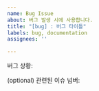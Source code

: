 ```yaml
---
name: Bug Issue
about: 버그 발생 시에 사용합니다.
title: "[bug] : 버그 타이틀"
labels: bug, documentation
assignees: ''

---
```


버그 상황:

(optional)
관련된 이슈 넘버:
